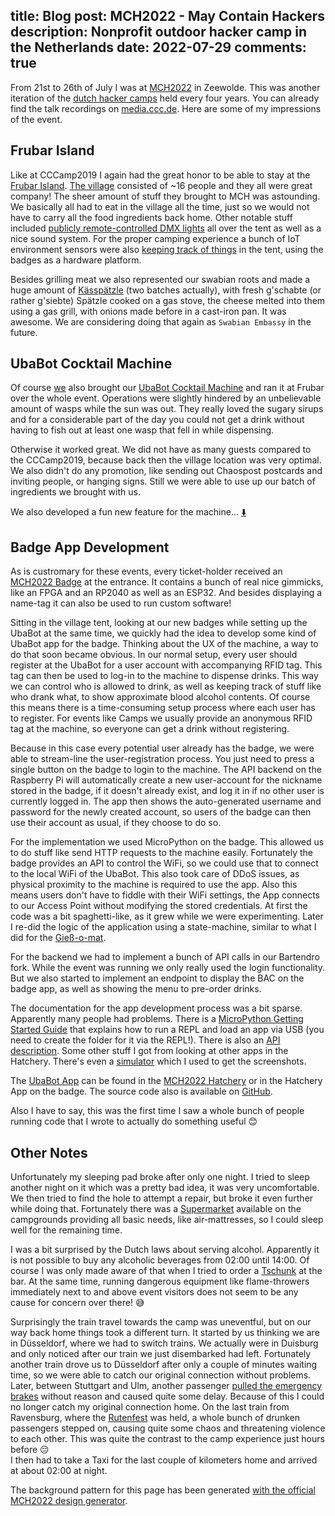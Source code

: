 title: Blog
post: MCH2022 - May Contain Hackers
description: Nonprofit outdoor hacker camp in the Netherlands
date: 2022-07-29
comments: true
---

<style>
    body {
        background-image: url("/img/mch_pattern.png");
        background-repeat: repeat;
    }

    #content {
        margin-top: 20px;
        padding-left: 20px;
        padding-right: 20px;
        border-width: 2px;
        border-style: solid;
        border-radius: 10px;
        border-color: #32CD32;
    }

    #footer {
        width: fit-content;
        margin: auto;
        margin-top: 10px;
        padding-top: 5px;
        padding-left: 20px;
        padding-right: 20px;
        border-radius: 5px;
    }

    #content, #footer {
        background-color: #FFFFFF;
    }

    @media (prefers-color-scheme: dark) {
        #content, #footer {
            background-color: #111111;
        }
    }
</style>

<!-- ---------------------------------------------------------------------- -->

From 21st to 26th of July I was at [MCH2022](https://mch2022.org) in Zeewolde.
This was another iteration of the [dutch hacker camps](https://en.wikipedia.org/wiki/Quadrennial_Dutch_hacker_convention) held every four years.
You can already find the talk recordings on [media.ccc.de](https://media.ccc.de/c/MCH2022).
Here are some of my impressions of the event.

<!--%
lightgallery([
    [ "img/mch_drone.jpg", "Copyright 2022 by EleRas. Used with permission." ],
    [ "img/mch_top_1.jpg", "Copyright 2022 by Roo. Used with permission." ],
    [ "img/mch_top_2.jpg", "Copyright 2022 by Roo. Used with permission." ],
    [ "img/mch_night_1.jpg", "Copyright 2022 by EleRas. Used with permission." ],
    [ "img/mch_night_2.jpg", "Copyright 2022 by EleRas. Used with permission." ],
    [ "img/mch_night_3.jpg", "Copyright 2022 by EleRas. Used with permission." ],
    [ "img/mch_art.jpg", "Copyright 2022 by Roo. Used with permission." ],
    [ "img/mch_bat_signal.jpg", "Copyright 2022 by EleRas. Used with permission." ],
    [ "img/mch_crystals_1.jpg", "Copyright 2022 by EleRas. Used with permission." ],
    [ "img/mch_crystals_2.jpg", "Copyright 2022 by Roo. Used with permission." ],
    [ "img/mch_stage.jpg", "Copyright 2022 by EleRas. Used with permission." ],
    [ "img/mch_tents.jpg", "Copyright 2022 by EleRas. Used with permission." ],
    [ "img/mch_datenklo.jpg", "Copyright 2022 by hAcky. Used with permission." ],
    [ "img/mch_feldtelefon.jpg", "Copyright 2022 by hAcky. Used with permission." ],
    [ "img/mch_pozilei.jpg", "Copyright 2022 by hAcky. Used with permission." ],
    [ "img/mch_sauna.jpg", "Copyright 2022 by hAcky. Used with permission." ],
    [ "img/mch_ring_of_fire.jpg", "Copyright 2022 by Bluemaex. Used with permission." ],
    [ "img/mch_tents_night.jpg", "Copyright 2022 by Bluemaex. Used with permission." ],
    [ "img/mch_text_1.jpg", "Copyright 2022 by EleRas. Used with permission." ],
    [ "img/mch_text_2.jpg", "Copyright 2022 by EleRas. Used with permission." ],
    [ "img/mch_text_3.jpg", "Copyright 2022 by EleRas. Used with permission." ],
    [ "img/mch_text_4.jpg", "Copyright 2022 by EleRas. Used with permission." ],
    [ "img/mch_text_5.jpg", "Copyright 2022 by Roo. Used with permission." ],
    [ "img/mch_lamp_1.jpg", "Copyright 2022 by EleRas. Used with permission." ],
    [ "img/mch_lamp_2.jpg", "Copyright 2022 by EleRas. Used with permission." ],
    [ "img/mch_lamp_3.jpg", "Copyright 2022 by Roo. Used with permission." ],
])
%-->

## Frubar Island

Like at CCCamp2019 I again had the great honor to be able to stay at the [Frubar Island](http://frubar.net). [The village](https://wiki.mch2022.org/Village:Frubar) consisted of ~16 people and they all were great company!
The sheer amount of stuff they brought to MCH was astounding.
We basically all had to eat in the village all the time, just so we would not have to carry all the food ingredients back home.
Other notable stuff included [publicly remote-controlled DMX lights](http://lights.fru.bar) all over the tent as well as a nice sound system.
For the proper camping experience a bunch of IoT environment sensors were also [keeping track of things](http://dashboard.fru.bar/dashboard/view?id=1) in the tent, using the badges as a hardware platform.

<!--%
lightgallery([
    [ "img/mch_frubar_night.jpg", "Copyright 2022 by EleRas. Used with permission." ],
    [ "img/mch_frubar_rm.jpg", "Copyright 2022 by DrScream. Used with permission." ],
    [ "img/mch_badge_sensor.jpg", "Copyright 2022 by EleRas. Used with permission." ],
    [ "img/mch_frubar_grill_1.jpg", "Copyright 2022 by EleRas. Used with permission." ],
    [ "img/mch_frubar_grill_2.jpg", "Copyright 2022 by EleRas. Used with permission." ],
])
%-->

Besides grilling meat we also represented our swabian roots and made a huge amount of [Kässpätzle](https://en.wikipedia.org/wiki/K%C3%A4sesp%C3%A4tzle) (two batches actually), with fresh g'schabte (or rather g'siebte) Spätzle cooked on a gas stove, the cheese melted into them using a gas grill, with onions made before in a cast-iron pan.
It was awesome.
We are considering doing that again as `Swabian Embassy` in the future.

<!--%
lightgallery([
    [ "img/mch_food_1.jpg", "Copyright 2022 by Bluemaex. Used with permission." ],
    [ "img/mch_food_4.jpg", "Copyright 2022 by Bluemaex. Used with permission." ],
    [ "img/mch_food_2.jpg", "Copyright 2022 by Bluemaex. Used with permission." ],
    [ "img/mch_food_3.jpg", "Copyright 2022 by Bluemaex. Used with permission." ],
])
%-->

## UbaBot Cocktail Machine

Of course [we](http://drinkrobotics.de) also brought our [UbaBot Cocktail Machine](https://www.xythobuz.de/drinkrobotics.html) and ran it at Frubar over the whole event.
Operations were slightly hindered by an unbelievable amount of wasps while the sun was out.
They really loved the sugary sirups and for a considerable part of the day you could not get a drink without having to fish out at least one wasp that fell in while dispensing.

Otherwise it worked great.
We did not have as many guests compared to the CCCamp2019, because back then the village location was very optimal.
We also didn't do any promotion, like sending out Chaospost postcards and inviting people, or hanging signs.
Still we were able to use up our batch of ingredients we brought with us.

We also developed a fun new feature for the machine... [⬇️](2022_07_29_MCH2022.html#app)

<!--%
lightgallery([
    [ "img/mch_ubabot_3.jpg", "UbaBot on MCH2022, front." ],
    [ "img/mch_ubabot_4.jpg", "UbaBot on MCH2022, back." ],
    [ "img/mch_ubabot_1.jpg", "Copyright 2022 by EleRas. Used with permission." ],
    [ "img/mch_ubabot_2.jpg", "Copyright 2022 by EleRas. Used with permission." ],
])
%-->

## Badge App Development
<a class="anchor" name="app"></a>

As is custromary for these events, every ticket-holder received an [MCH2022 Badge](https://badge.team/docs/badges/mch2022/) at the entrance.
It contains a bunch of real nice gimmicks, like an FPGA and an RP2040 as well as an ESP32.
And besides displaying a name-tag it can also be used to run custom software!

<!--%
lightgallery([
    [ "img/mch_badge_name.jpg", "MCH2022 Badge running name app" ],
])
%-->

Sitting in the village tent, looking at our new badges while setting up the UbaBot at the same time, we quickly had the idea to develop some kind of UbaBot app for the badge.
Thinking about the UX of the machine, a way to do that soon became obvious.
In our normal setup, every user should register at the UbaBot for a user account with accompanying RFID tag.
This tag can then be used to log-in to the machine to dispense drinks.
This way we can control who is allowed to drink, as well as keeping track of stuff like who drank what, to show approximate blood alcohol contents.
Of course this means there is a time-consuming setup process where each user has to register.
For events like Camps we usually provide an anonymous RFID tag at the machine, so everyone can get a drink without registering.

Because in this case every potential user already has the badge, we were able to stream-line the user-registration process.
You just need to press a single button on the badge to login to the machine.
The API backend on the Raspberry Pi will automatically create a new user-account for the nickname stored in the badge, if it doesn't already exist, and log it in if no other user is currently logged in.
The app then shows the auto-generated username and password for the newly created account, so users of the badge can then use their account as usual, if they choose to do so.

For the implementation we used MicroPython on the badge.
This allowed us to do stuff like send HTTP requests to the machine easily.
Fortunately the badge provides an API to control the WiFi, so we could use that to connect to the local WiFi of the UbaBot.
This also took care of DDoS issues, as physical proximity to the machine is required to use the app.
Also this means users don't have to fiddle with their WiFi settings, the App connects to our Access Point without modifying the stored credentials.
At first the code was a bit spaghetti-like, as it grew while we were experimenting.
Later I re-did the logic of the application using a state-machine, similar to what I did for the [Gieß-o-mat](giessomat.html).

For the backend we had to implement a bunch of API calls in our Bartendro fork.
While the event was running we only really used the login functionality.
But we also started to implement an endpoint to display the BAC on the badge app, as well as showing the menu to pre-order drinks.

The documentation for the app development process was a bit sparse.
Apparently many people had problems.
There is a [MicroPython Getting Started Guide](https://badge.team/docs/badges/mch2022/software-development/micropython/introduction/) that explains how to run a REPL and load an app via USB (you need to create the folder for it via the REPL!).
There is also an [API description](https://badge.team/docs/esp32-platform-firmware/esp32-app-development/api-reference/#badgeteam-platform-apis).
Some other stuff I got from looking at other apps in the Hatchery.
There's even a [simulator](https://wokwi.com/projects/335445228923126356) which I used to get the screenshots.

The [UbaBot App](https://mch2022.badge.team/projects/ubabot) can be found in the [MCH2022 Hatchery](https://mch2022.badge.team/) or in the Hatchery App on the badge.
The source code also is available on [GitHub](https://github.com/drinkrobotics/ubabot-mch2022).

<!--%
lightgallery([
    [ "img/mch_app_1.png", "WiFi connection screen of UbaBot app" ],
    [ "img/mch_app_2.png", "Login screen of UbaBot app" ],
    [ "img/mch_app_3.png", "Login screen of UbaBot app" ],
    [ "img/mch_app_4.png", "Status screen of UbaBot app" ],
])
%-->

Also I have to say, this was the first time I saw a whole bunch of people running code that I wrote to actually do something useful 😊

## Other Notes

Unfortunately my sleeping pad broke after only one night.
I tried to sleep another night on it which was a pretty bad idea, it was very uncomfortable.
We then tried to find the hole to attempt a repair, but broke it even further while doing that.
Fortunately there was a [Supermarket](https://wiki.mch2022.org/Supermarket) available on the campgrounds providing all basic needs, like air-mattresses, so I could sleep well for the remaining time.

I was a bit surprised by the Dutch laws about serving alcohol.
Apparently it is not possible to buy any alcoholic beverages from 02:00 until 14:00.
Of course I was only made aware of that when I tried to order a [Tschunk](https://entropia.de/Tschunk) at the bar. At the same time, running dangerous equipment like flame-throwers immediately next to and above event visitors does not seem to be any cause for concern over there! 😅

Surprisingly the train travel towards the camp was uneventful, but on our way back home things took a different turn.
It started by us thinking we are in Düsseldorf, where we had to switch trains.
We actually were in Duisburg and only noticed after our train we just disembarked had left.
Fortunately another train drove us to Düsseldorf after only a couple of minutes waiting time, so we were able to catch our original connection without problems.
Later, between Stuttgart and Ulm, another passenger [pulled the emergency brakes](https://www.presseportal.de/blaulicht/pm/116091/5282567) without reason and caused quite some delay.
Because of this I could no longer catch my original connection home.
On the last train from Ravensburg, where the [Rutenfest](https://www.rutenfest.com/) was held, a whole bunch of drunken passengers stepped on, causing quite some chaos and threatening violence to each other.
This was quite the contrast to the camp experience just hours before 😔<br>
I then had to take a Taxi for the last couple of kilometers home and arrived at about 02:00 at night.

<!--%
lightgallery([
    [ "img/mch_seat.jpg", "Copyright 2022 by EleRas. Used with permission." ],
])
%-->

<span class="listdesc">The background pattern for this page has been generated [with the official MCH2022 design generator](https://mch2022.org/design/).</span>

